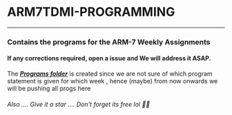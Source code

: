 # ARM7TDMI-PROGRAMMING

<hr>
<h3>Contains the programs for the ARM-7 Weekly Assignments</h3>

<h4>If any corrections required,  open a issue and We will address it ASAP.</h4>
The <em><strong><u>Programs folder</u></strong></em> is created since we are not sure of which program statement is given for which week , hence (maybe) from now onwards we will be pushing all progs here
  

<h6>
Also .... Give it a star .... Don't forget its free lol 🤣😉

  
</h6>
